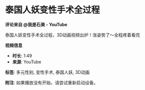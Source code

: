 # 泰国人妖变性手术全过程

**评论来自 @我是石昊 - YouTube**

泰国人妖变性手术全过程，3D动画视频出炉！涨姿势了～全程疼着看完

**视频信息**

- **时长**: 1:49
- **来源**: YouTube

**标签**: 多元性别, 变性手术, 泰国人妖, 3D动画

**附注**: 如果播放没有开始，请尝试重新启动设备。